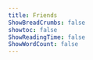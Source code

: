 ```yaml
---
title: Friends
ShowBreadCrumbs: false
showtoc: false
ShowReadingTime: false
ShowWordCount: false
---
```

